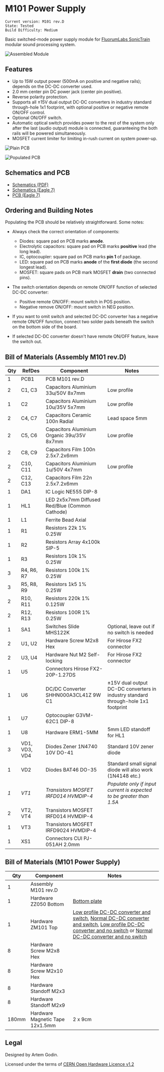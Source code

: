 # M101 Power Supply #

	Current version: M101 rev.D
	State: Tested
	Build Difficulty: Medium

Basic switched-mode power supply module for [FluorumLabs SonicTrain](http://fluorumlabs.com) modular sound processing system.

![Assembled Module]()

## Features ##

 * Up to 15W output power (500mA on positive and negative rails); depends on the DC-DC converter used.
 * 2.0 mm center pin DC power jack (center pin positive).
 * Reverse polarity protection.
 * Supports all ±15V dual output DC-DC converters in industry standard through-hole 1x1 footprint, with optional positive or negative remote ON/OFF control.
 * Optional ON/OFF switch.
 * Automatic optical switch provides power to the rest of the system only after the last (audio output) module is connected, guaranteeing the both rails will be powered simultaneously.
 * MOSFET current limiter for limiting in-rush current on system power-up.

![Plain PCB]()

![Populated PCB]()

## Schematics and PCB ##

 * [Schematics (PDF)](eagle/m101-power-supply.pdf)
 * [Schematics (Eagle 7)](eagle/m101-power-supply.sch)
 * [PCB (Eagle 7)](eagle/m101-power-supply.brd)

## Ordering and Building Notes ##

Populating the PCB should be relatively straightforward. Some notes:

 * Always check the correct orientation of components:
   * Diodes: square pad on PCB marks **anode**.
   * Electrolytic capacitors: square pad on PCB marks **positive** lead (the long lead).
   * IC, optocoupler: square pad on PCB marks **pin 1** of package.
   * LED: square pad on PCB marks **anode** of the **first diode** (the second longest lead).
   * MOSFET: square pads on PCB mark MOSFET **drain** (two connected pins).

 * The switch orientation depends on remote ON/OFF function of selected DC-DC converter:
   * Positive remote ON/OFF: mount switch in POS position.
   * Negative remove ON/OFF: mount switch in NEG position.

 * If you want to omit switch and selected DC-DC converter has a negative remote ON/OFF function, connect two solder pads beneath the switch on the bottom side of the board.

 * If selected DC-DC converter doesn't have remote ON/OFF feature, leave the switch out.

## Bill of Materials (Assembly M101 rev.D) ##

Qty | RefDes | Component | Notes
--- | ------ | --------- | -----
1 | PCB1 | PCB M101 rev.D |
2 | C1, C3 | Capacitors Aluminium 33u/50V 8x7mm | Low profile
1 | C2 | Capacitors Aluminium 10u/35V 5x7mm | Low profile
2 | C4, C7 | Capacitors Ceramic 100n Radial | Lead space 5mm
2 | C5, C6 | Capacitors Aluminium Organic 39u/35V 8x7mm | Low profile
2 | C8, C9 | Capacitors Film 100n 2.5x7.2x6mm |
2 | C10, C11 | Capacitors Aluminium 1u/50V 4x7mm | Low profile
2 | C12, C13 | Capacitors Film 22n 2.5x7.2x6mm |
1 | DA1 | IC Logic NE555 DIP-8 |
1 | HL1 | LED 2x5x7mm Diffused Red/Blue (Common Cathode) |
1 | L1 | Ferrite Bead Axial |
1 | R1 | Resistors 22k 1% 0.25W |
1 | R2 | Resistors Array 4x100k SIP-5 |
1 | R3 | Resistors 10k 1% 0.25W |
3 | R4, R6, R7 | Resistors 100k 1% 0.25W |
3 | R5, R8, R9 | Resistors 1k5 1% 0.25W |
2 | R10, R11 | Resistors 220k 1% 0.125W |
2 | R12, R13 | Resistors 100R 1% 0.25W |
1 | SA1 | Switches Slide MHS122K | Optional, leave out if no switch is needed
2 | U1, U2 | Hardware Screw M2x8 Hex | For Hirose FX2 connector
2 | U3, U4 | Hardware Nut M2 Self-locking | For Hirose FX2 connector
1 | U5 | Connectors Hirose FX2-20P-1.27DS |
1 | U6 | DC/DC Converter SHHN000A3CL41Z 9W C1 | ±15V dual output DC-DC converters in industry standard through-hole 1x1 footprint
1 | U7 | Optocoupler G3VM-62C1 DIP-8 |
1 | U8 | Hardware ERM1-5MM | 5mm LED standoff for HL1
3 | VD1, VD3, VD4 | Diodes Zener 1N4740 10V DO-41 | Standard 10V zener diode
1 | VD2 | Diodes BAT46 DO-35 | Standard small signal diode will also work (1N4148 etc.)
_1_ | _VT1_ | _Transistors MOSFET IRFD014 HVMDIP-4_ | _Populate only if input current is expected to be greater than 1.5A_
2 | VT2, VT4 | Transistors MOSFET IRFD014 HVMDIP-4 |
1 | VT3 | Transistors MOSFET IRFD9024 HVMDIP-4 |
1 | XS1 | Connectors CUI PJ-051AH 2.0mm |

## Bill of Materials (M101 Power Supply) ##

Qty |  Component | Notes
--- |  --------- | -----
1 |   Assembly M101 rev.D |
1 |   Hardware ZZ050 Bottom | [Bottom plate](dxf/zz050.dxf)
1 |   Hardware ZM101 Top | [Low profile DC-DC converter and switch](dxf/zm101.dxf), [Normal DC-DC converter and switch](dxf/zm101-hp.dxf), [Low profile DC-DC converter and no switch](dxf/zm101-no-switch.dxf) or [Normal DC-DC converter and no switch](dxf/zm101-hp-no-switch.dxf)
8 |   Hardware Screw M2x8 Hex |
8 |   Hardware Screw M2x10 Hex |
8 |   Hardware Standoff M2x3 |
8 |   Hardware Standoff M2x9 |
180mm |   Hardware Magnetic Tape 12x1.5mm | 2 x 9cm

## Legal ##

Designed by Artem Godin.

Licensed under the terms of [CERN Open Hardware Licence v1.2](LICENSE)